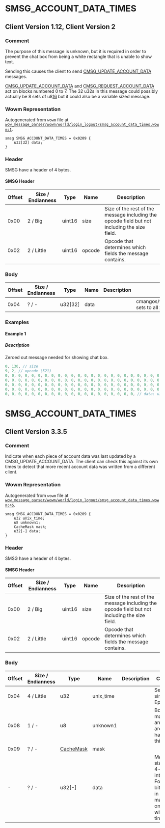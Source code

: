 # SMSG_ACCOUNT_DATA_TIMES

## Client Version 1.12, Client Version 2

### Comment

The purpose of this message is unknown, but it is required in order to prevent the chat box from being a white rectangle that is unable to show text.

Sending this causes the client to send [CMSG_UPDATE_ACCOUNT_DATA](./cmsg_update_account_data.md) messages.

[CMSG_UPDATE_ACCOUNT_DATA](./cmsg_update_account_data.md) and [CMSG_REQUEST_ACCOUNT_DATA](./cmsg_request_account_data.md) act on blocks numbered 0 to 7. The 32 u32s in this message could possibly actually be 8 sets of u8[16](./16.md) but it could also be a variable sized message.

### Wowm Representation

Autogenerated from `wowm` file at [`wow_message_parser/wowm/world/login_logout/smsg_account_data_times.wowm:1`](https://github.com/gtker/wow_messages/tree/main/wow_message_parser/wowm/world/login_logout/smsg_account_data_times.wowm#L1).
```rust,ignore
smsg SMSG_ACCOUNT_DATA_TIMES = 0x0209 {
    u32[32] data;
}
```
### Header

SMSG have a header of 4 bytes.

#### SMSG Header

| Offset | Size / Endianness | Type   | Name   | Description |
| ------ | ----------------- | ------ | ------ | ----------- |
| 0x00   | 2 / Big           | uint16 | size   | Size of the rest of the message including the opcode field but not including the size field.|
| 0x02   | 2 / Little        | uint16 | opcode | Opcode that determines which fields the message contains.|

### Body

| Offset | Size / Endianness | Type | Name | Description | Comment |
| ------ | ----------------- | ---- | ---- | ----------- | ------- |
| 0x04 | ? / - | u32[32] | data |  | cmangos/vmangos/mangoszero sets to all zeros |

### Examples

#### Example 1

##### Description

Zeroed out message needed for showing chat box.

```c
0, 130, // size
9, 2, // opcode (521)
0, 0, 0, 0, 0, 0, 0, 0, 0, 0, 0, 0, 0, 0, 0, 0, 0, 0, 0, 0, 0, 0, 0, 0, 0, 0, 0, 
0, 0, 0, 0, 0, 0, 0, 0, 0, 0, 0, 0, 0, 0, 0, 0, 0, 0, 0, 0, 0, 0, 0, 0, 0, 0, 0, 
0, 0, 0, 0, 0, 0, 0, 0, 0, 0, 0, 0, 0, 0, 0, 0, 0, 0, 0, 0, 0, 0, 0, 0, 0, 0, 0, 
0, 0, 0, 0, 0, 0, 0, 0, 0, 0, 0, 0, 0, 0, 0, 0, 0, 0, 0, 0, 0, 0, 0, 0, 0, 0, 0, 
0, 0, 0, 0, 0, 0, 0, 0, 0, 0, 0, 0, 0, 0, 0, 0, 0, 0, 0, 0, // data: u32[32]
```
# SMSG_ACCOUNT_DATA_TIMES

## Client Version 3.3.5

### Comment

Indicate when each piece of account data was last updated by a CMSG_UPDATE_ACCOUNT_DATA. The client can check this against its own times to detect that more recent account data was written from a different client.

### Wowm Representation

Autogenerated from `wowm` file at [`wow_message_parser/wowm/world/login_logout/smsg_account_data_times.wowm:45`](https://github.com/gtker/wow_messages/tree/main/wow_message_parser/wowm/world/login_logout/smsg_account_data_times.wowm#L45).
```rust,ignore
smsg SMSG_ACCOUNT_DATA_TIMES = 0x0209 {
    u32 unix_time;
    u8 unknown1;
    CacheMask mask;
    u32[-] data;
}
```
### Header

SMSG have a header of 4 bytes.

#### SMSG Header

| Offset | Size / Endianness | Type   | Name   | Description |
| ------ | ----------------- | ------ | ------ | ----------- |
| 0x00   | 2 / Big           | uint16 | size   | Size of the rest of the message including the opcode field but not including the size field.|
| 0x02   | 2 / Little        | uint16 | opcode | Opcode that determines which fields the message contains.|

### Body

| Offset | Size / Endianness | Type | Name | Description | Comment |
| ------ | ----------------- | ---- | ---- | ----------- | ------- |
| 0x04 | 4 / Little | u32 | unix_time |  | Seconds since Unix Epoch |
| 0x08 | 1 / - | u8 | unknown1 |  | Both mangostwo and arcemu hardcode this to 1 |
| 0x09 | ? / - | [CacheMask](cachemask.md) | mask |  |  |
| - | ? / - | u32[-] | data |  | Maximum size is 32 4-bit integers. For every bit that is 1 in the mask, write one u32 with the time |

